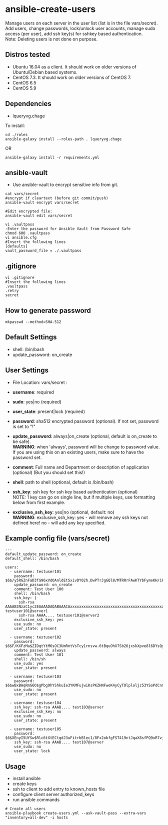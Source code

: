 # ansible-create-users

Manage users on each server in the user list (list is in the file vars/secret).  
Add users, change passwords, lock/unlock user accounts, manage sudo access (per user), add ssh key(s) for sshkey based authentication.  
Note: Deleting users is not done on purpose.

Distros tested
------------

* Ubuntu 16.04 as a client. It should work on older versions of Ubuntu/Debian based systems.
* CentOS 7.3. It should work on older versions of CentOS 7.
* CentOS 6.5
* CentOS 5.9


Dependencies
------------

- lqueryvg.chage

To install:
```
cd ./roles
ansible-galaxy install --roles-path . lqueryvg.chage
```
OR
```
ansible-galaxy install -r requirements.yml
```

ansible-vault
------------

- Use ansible-vault to encrypt sensitive info from git.
```
cat vars/secret
#encrypt if cleartext (before git commit/push)
ansible-vault encrypt vars/secret

#Edit encrypted file:
ansible-vault edit vars/secret

vi .vaultpass
-Enter the password for Ansible Vault from Password Safe
chmod 600 .vaultpass
vi ansible.cfg
#Insert the following lines
[defaults]
vault_password_file = ./.vaultpass
```

.gitignore
------------

```
vi .gitignore
#Insert the following lines
.vaultpass
.retry
secret
```

How to generate password
------------
```
mkpasswd --method=SHA-512
```

Default Settings
------------

- shell: /bin/bash
- update_password: on_create

User Settings
------------

- File Location: vars/secret :

- **username**: required
- **sudo**: yes|no (required)
- **user_state**: present|lock (required)
- **password**: sha512 encrypted password (optional). If not set, password is set to "!"
- **update_password**: always|on_create (optional, default is on_create to be safe).  
  **WARNING**: when 'always', password will be change to password value.  
  If you are using this on an existing users, make sure to have the password set.
- **comment**: Full name and Department or description of application (optional) (But you should set this!)
- **shell**: path to shell (optional, default is /bin/bash)
- **ssh_key**: ssh key for ssh key based authentication (optional)  
  NOTE: 1 key can go on single line, but if multiple keys, use formatting below from first example.
- **exclusive_ssh_key**: yes|no (optional, default: no)  
  **WARNING**: exclusive_ssh_key: yes - will remove any ssh keys not defined here! no - will add any key specified.


Example config file (vars/secret)
------------

```
---
default_update_password: on_create
default_shell: /bin/bash

users:
  - username: testuser101
    password: $6$/y5RGZnFaD3f$96xVdOAnldEtSxivDY02h.DwPTrJgGQl8/MTRRrFAwKTYbFymeKH/1Rxd3k.RQfpgebM6amLK3xAaycybdc.60
    update_password: on_create
    comment: Test User 100
    shell: /bin/bash
    ssh_key: |
      ssh-rsa AAAAB3NzaC1yc2EAAAADAQABAAACAxxxxxxxxxxxxxxxxxxxxxxxxxxxxxxxxxxxxxxxxxxxxxxxxxxxxxxxxxxxxxxxxxxxxxxxxxxxxxxxxxxxxxx8crAHG/a9QBD4zO0ZHIjdRXy+ySKviXVCMIJ3/NMIAAzDyIsPKToUJmIApHHHF1/hBllqzBSkPEMwgFbXjyqTeVPHF8V0iq41n0kgbulJG testuser101@server1
      ssh-rsa AAAA.... testuser101@server2
    exclusive_ssh_key: yes
    use_sudo: no
    user_state: present

  - username: testuser102
    password: $6$F/KXFzMa$ZIDqtYtM6sOC3UmRntVsTcy1rnsvw.6tBquOhX7Sb26jxskXpve8l6DYsQyI1FT8N5I5cL0YkzW7bLbSCMtUw1
    update_password: always
    comment: Test User 101
    shell: /bin/sh
    use_sudo: yes
    user_state: present

  - username: testuser103
    password: $6$wBxBAqRmG6O$gPbg9hYShkuIe3YKMFujwiKsPKZHNFwoK4yCyTOlploljz53YSoPdCn9P5k8Qm0z062Q.8hvJ6DnnQQjwtrnS0
    use_sudo: no
    user_state: present

  - username: testuser104
    ssh_key: ssh-rsa AAAB.... test103@server
    exclusive_ssh_key: no
    use_sudo: no
    user_state: present

  - username: testuser105
    password: $6$XEnyI5UYSw$Rlc6tXtECtqdJ3uFitrbBlec1/8Fx2obfgFST419ntJqaX8sfPQ9xR7vj7dGhQsfX8zcSX3tumzR7/vwlIH6p/
    ssh_key: ssh-rsa AAAB.... test107@server
    use_sudo: no
    user_state: lock
```


Usage
------------

- install ansible
- create keys
- ssh to client to add entry to known_hosts file
- configure client server authorized_keys
- run ansible commands

```
# Create all users
ansible-playbook create-users.yml --ask-vault-pass --extra-vars "inventory=all-dev" -i hosts
```


